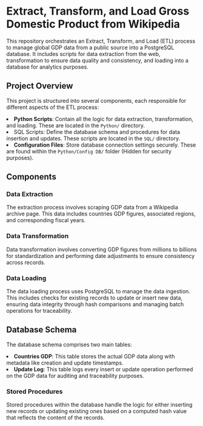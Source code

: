 # Extract, Transform, and Load Gross Domestic Product from Wikipedia

This repository orchestrates an Extract, Transform, and Load (ETL) process to manage global GDP data from a public source into a PostgreSQL database. It includes scripts for data extraction from the web, transformation to ensure data quality and consistency, and loading into a database for analytics purposes.

## Project Overview

This project is structured into several components, each responsible for different aspects of the ETL process:

<li><b>Python Scripts</b>: Contain all the logic for data extraction, transformation, and loading. These are located in the <code>Python/</code> directory.
<li>SQL Scripts<b></b>: Define the database schema and procedures for data insertion and updates. These scripts are located in the <code>SQL/</code> directory.
<li><b>Configuration Files</b>: Store database connection settings securely. These are found within the <code>Python/Config DB/</code> folder (Hidden for security purposes).

## Components

### Data Extraction

The extraction process involves scraping GDP data from a Wikipedia archive page. This data includes countries GDP figures, associated regions, and corresponding fiscal years.

### Data Transformation

Data transformation involves converting GDP figures from millions to billions for standardization and performing date adjustments to ensure consistency across records.

### Data Loading

The data loading process uses PostgreSQL to manage the data ingestion. This includes checks for existing records to update or insert new data, ensuring data integrity through hash comparisons and managing batch operations for traceability.

## Database Schema

The database schema comprises two main tables:

<li><b>Countries GDP</b>: This table stores the actual GDP data along with metadata like creation and update timestamps.
<li><b>Update Log</b>: This table logs every insert or update operation performed on the GDP data for auditing and traceability purposes.

### Stored Procedures

Stored procedures within the database handle the logic for either inserting new records or updating existing ones based on a computed hash value that reflects the content of the records.
